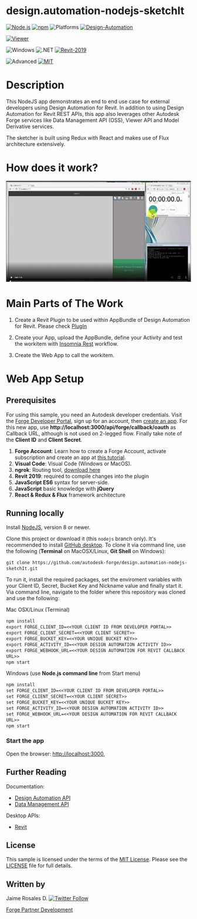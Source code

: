 # design.automation-nodejs-sketchIt

[![Node.js](https://img.shields.io/badge/Node.js-8.0-blue.svg)](https://nodejs.org/)
[![npm](https://img.shields.io/badge/npm-4.0-blue.svg)](https://www.npmjs.com/)
![Platforms](https://img.shields.io/badge/Web-Windows%20%7C%20MacOS%20%7C%20Linux-lightgray.svg)
[![Design-Automation](https://img.shields.io/badge/Design%20Automation-v3-green.svg)](http://forge.autodesk.com/)

[![Viewer](https://img.shields.io/badge/Viewer-v6.5-green.svg)](http://forge.autodesk.com/)


![Windows](https://img.shields.io/badge/Plugins-Windows-lightgrey.svg)
![.NET](https://img.shields.io/badge/.NET%20Framework-4.7-blue.svg)
[![Revit-2019](https://img.shields.io/badge/Revit-2019-lightgrey.svg)](http://autodesk.com/revit)


![Advanced](https://img.shields.io/badge/Level-Advanced-red.svg)
[![MIT](https://img.shields.io/badge/License-MIT-blue.svg)](http://opensource.org/licenses/MIT)

# Description

This NodeJS app demonstrates an end to end use case for external developers using Design Automation for Revit. In addition to using Design Automation for Revit REST APIs, this app also leverages other Autodesk Forge services like Data Management API (OSS), Viewer API and Model Derivative services.

The sketcher is built using Redux with React and makes use of Flux architecture extensively.

# How does it work?
![thumbnail](thumbnail.gif) 

# Main Parts of The Work
1. Create a Revit Plugin to be used within AppBundle of Design Automation for Revit. Please check [PlugIn](./SketchIt/Revit.Addin/README.md) 
2. Create your App, upload the AppBundle, define your Activity and test the workitem with [Insomnia Rest](./SketchIt/Insomnia.REST/README.md)  workflow.

3. Create the Web App to call the workitem.

# Web App Setup

## Prerequisites

For using this sample, you need an Autodesk developer credentials. Visit the [Forge Developer Portal](https://developer.autodesk.com), sign up for an account, then [create an app](https://developer.autodesk.com/myapps/create). For this new app, use **http://localhost:3000/api/forge/callback/oauth** as Callback URL, although is not used on 2-legged flow. Finally take note of the **Client ID** and **Client Secret**.

1. **Forge Account**: Learn how to create a Forge Account, activate subscription and create an app at [this tutorial](http://learnforge.autodesk.io/#/account/). 
2. **Visual Code**: Visual Code (Windows or MacOS).
3. **ngrok**: Routing tool, [download here](https://ngrok.com/)
4. **Revit 2019**: required to compile changes into the plugin
5. **JavaScript ES6** syntax for server-side.
6. **JavaScript** basic knowledge with **jQuery**
7. **React & Redux & Flux** framework architecture 

## Running locally

Install [NodeJS](https://nodejs.org), version 8 or newer.

Clone this project or download it (this `nodejs` branch only). It's recommended to install [GitHub desktop](https://desktop.github.com/). To clone it via command line, use the following (**Terminal** on MacOSX/Linux, **Git Shell** on Windows):

    git clone https://github.com/autodesk-forge/design.automation-nodejs-sketchIt.git

To run it, install the required packages, set the enviroment variables with your Client ID, Secret, Bucket Key and Nickname value and finally start it. Via command line, navigate to the folder where this repository was cloned and use the following:

Mac OSX/Linux (Terminal)

    npm install
    export FORGE_CLIENT_ID=<<YOUR CLIENT ID FROM DEVELOPER PORTAL>>
    export FORGE_CLIENT_SECRET=<<YOUR CLIENT SECRET>>
    export FORGE_BUCKET_KEY=<<YOUR UNIQUE BUCKET KEY>>
    export FORGE_ACTIVITY_ID=<<YOUR DESIGN AUTOMATION ACTIVITY ID>>
    export FORGE_WEBHOOK_URL=<<YOUR DESIGN AUTOMATION FOR REVIT CALLBACK URL>>
    npm start

Windows (use **Node.js command line** from Start menu)

    npm install
    set FORGE_CLIENT_ID=<<YOUR CLIENT ID FROM DEVELOPER PORTAL>>
    set FORGE_CLIENT_SECRET=<<YOUR CLIENT SECRET>>
    set FORGE_BUCKET_KEY=<<YOUR UNIQUE BUCKET KEY>>
    set FORGE_ACTIVITY_ID=<<YOUR DESIGN AUTOMATION ACTIVITY ID>>
    set FORGE_WEBHOOK_URL=<<YOUR DESIGN AUTOMATION FOR REVIT CALLBACK URL>>
    npm start


### Start the app
Open the browser: [http://localhost:3000](http://localhost:3000), 


## Further Reading

Documentation:

- [Design Automation API](https://forge.autodesk.com/en/docs/design-automation/v3/developers_guide/overview/)
- [Data Management API](https://developer.autodesk.com/en/docs/data/v2/overview/)

Desktop APIs:

- [Revit](https://knowledge.autodesk.com/support/revit-products/learn-explore/caas/simplecontent/content/my-first-revit-plug-overview.html)

## License

This sample is licensed under the terms of the [MIT License](http://opensource.org/licenses/MIT). Please see the [LICENSE](LICENSE) file for full details.

## Written by


Jaime Rosales D. [![Twitter Follow](https://img.shields.io/twitter/follow/afrojme.svg?style=social&label=Follow)](https://twitter.com/AfroJme) 

[Forge Partner Development](http://forge.autodesk.com)